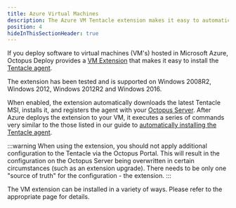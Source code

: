 ```yaml
---
title: Azure Virtual Machines
description: The Azure VM Tentacle extension makes it easy to automatically download, install and register a Tentacle with your Octopus Deploy server.
position: 4
hideInThisSectionHeader: true
---
```


If you deploy software to virtual machines (VM's) hosted in Microsoft Azure, Octopus Deploy provides a [VM Extension](https://docs.microsoft.com/en-us/azure/virtual-machines/virtual-machines-windows-extensions-features?toc=%2fazure%2fvirtual-machines%2fwindows%2ftoc.json) that makes it easy to install the [Tentacle agent](/docs/installation/installing-tentacles/index.md).

The extension has been tested and is supported on Windows 2008R2, Windows 2012, Windows 2012R2 and Windows 2016.

When enabled, the extension automatically downloads the latest Tentacle MSI, installs it, and registers the agent with your [Octopus Server](/docs/installation/installing-octopus/index.md). After Azure deploys the extension to your VM, it executes a series of commands very similar to the those listed in our guide to [automatically installing the Tentacle agent](/docs/installation/installing-tentacles/automating-tentacle-installation.md).

:::warning
When using the extension, you should not apply additional configuration to the Tentacle via the Octopus Portal. This will result in the configuration on the Octopus Server being overwritten in certain circumstances (such as an extension upgrade). There needs to be only one "source of truth" for the configuration - the extension.
:::

The VM extension can be installed in a variety of ways. Please refer to the appropriate page for details.
